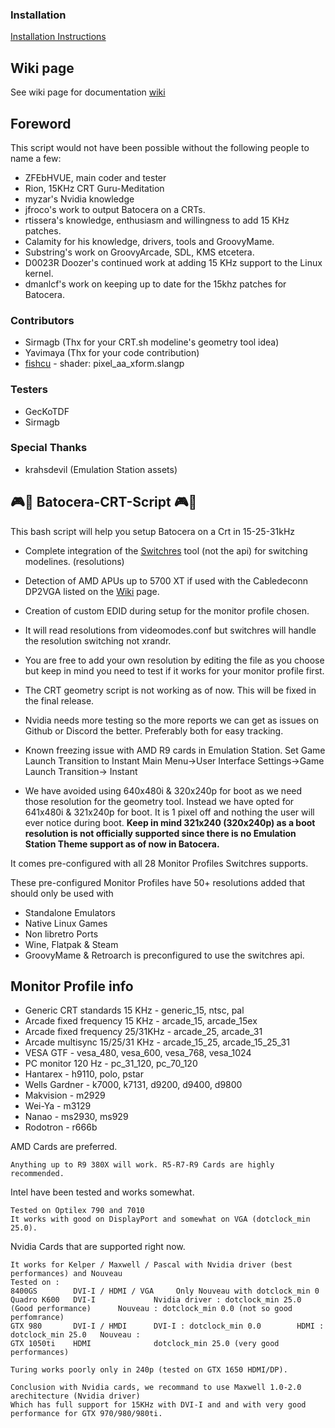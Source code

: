 ### Installation 

[Installation Instructions](https://github.com/ZFEbHVUE/Batocera-CRT-Script/blob/main/HowTo_Wired_Or_Wireless_Connection.md)

## Wiki page

See wiki page for documentation [wiki](https://github.com/ZFEbHVUE/Batocera-CRT-Script/wiki)

## Foreword

This script would not have been possible without the following people to name a few:
 - ZFEbHVUE, main coder and tester
 - Rion, 15KHz CRT Guru-Meditation
 - myzar's Nvidia knowledge
 - jfroco's work to output Batocera on a CRTs.
 - rtissera's knowledge, enthusiasm and willingness to add 15 KHz patches.
 - Calamity for his knowledge, drivers, tools and GroovyMame.
 - Substring's work on GroovyArcade, SDL, KMS etcetera.
 - D0023R Doozer's continued work at adding 15 KHz support to the Linux kernel.
 - dmanlcf's work on keeping up to date for the 15khz patches for Batocera.

### Contributors 
 - Sirmagb  (Thx for your CRT.sh modeline's geometry tool idea)    
 - Yavimaya (Thx for your code contribution)
 - [fishcu](https://github.com/fishcu) - shader: pixel_aa_xform.slangp

### Testers 
 - GecKoTDF
 - Sirmagb

### Special Thanks
- krahsdevil (Emulation Station assets) 
 
## :video_game::penguin: Batocera-CRT-Script :video_game::penguin:

This bash script will help you setup Batocera on a Crt in 15-25-31kHz
 
 - Complete integration of the [Switchres](https://github.com/antonioginer/switchres/blob/master/README.md) tool (not the api) for switching modelines. (resolutions)
 - Detection of AMD APUs up to 5700 XT if used with the Cabledeconn DP2VGA listed on the [Wiki](https://wiki.batocera.org/batocera-and-crt#displayport_to_vga_dac) page.
 - Creation of custom EDID during setup for the monitor profile chosen.
 - It will read resolutions from videomodes.conf but switchres will handle the resolution switching not xrandr. 
 - You are free to add your own resolution by editing the file as you choose but keep in mind you need to test if it works for your monitor profile first. 
  - The CRT geometry script is not working as of now. This will be fixed in the final release. 
  - Nvidia needs more testing so the more reports we can get as issues on Github or Discord the better. Preferably both for easy tracking.
  - Known freezing issue with AMD R9 cards in Emulation Station. 
  Set Game Launch Transition to Instant
  Main Menu->User Interface Settings->Game Launch Transition-> Instant
  
  - We have avoided using 640x480i & 320x240p for boot as we need those resolution for the geometry tool.
Instead we have opted for 641x480i & 321x240p for boot. 
It is 1 pixel off and nothing the user will ever notice during boot.
**Keep in mind 321x240 (320x240p) as a boot resolution is not officially supported since there is no Emulation Station Theme support as of now in Batocera.**

It comes pre-configured with all 28 Monitor Profiles Switchres supports.

These pre-configured Monitor Profiles have 50+ resolutions added that should only be used with

 - Standalone Emulators
 - Native Linux Games
 - Non libretro Ports
 - Wine, Flatpak & Steam
 - GroovyMame & Retroarch is preconfigured to use the switchres api.

## Monitor Profile info

 - Generic CRT standards 15 KHz - generic_15, ntsc, pal
 - Arcade fixed frequency 15 KHz - arcade_15, arcade_15ex
 - Arcade fixed frequency 25/31KHz - arcade_25, arcade_31
 - Arcade multisync 15/25/31 KHz - arcade_15_25, arcade_15_25_31
 - VESA GTF - vesa_480, vesa_600, vesa_768, vesa_1024
 - PC monitor 120 Hz - pc_31_120, pc_70_120
 - Hantarex - h9110, polo, pstar
 - Wells Gardner - k7000, k7131, d9200, d9400, d9800
 - Makvision - m2929
 - Wei-Ya - m3129
 - Nanao - ms2930, ms929
 - Rodotron - r666b 

AMD Cards are preferred.

    Anything up to R9 380X will work. R5-R7-R9 Cards are highly recommended.

Intel have been tested and works somewhat.
    
    Tested on Optilex 790 and 7010
    It works with good on DisplayPort and somewhat on VGA (dotclock_min 25.0).

Nvidia Cards that are supported right now.

    It works for Kelper / Maxwell / Pascal with Nvidia driver (best performances) and Nouveau
    Tested on :
    8400GS        DVI-I / HDMI / VGA     Only Nouveau with dotclock_min 0 
    Quadro K600   DVI-I             Nvidia driver : dotclock_min 25.0  (Good performance)      Nouveau : dotclock_min 0.0 (not so good perfomrance)
    GTX 980       DVI-I / HMDI      DVI-I : dotclock_min 0.0        HDMI : dotclock_min 25.0   Nouveau :
    GTX 1050ti    HDMI              dotclock_min 25.0 (very good performances)   
    
    Turing works poorly only in 240p (tested on GTX 1650 HDMI/DP).
    
    Conclusion with Nvidia cards, we recommand to use Maxwell 1.0-2.0 arechitecture (Nvidia driver) 
    Which has full support for 15KHz with DVI-I and and with very good performance for GTX 970/980/980ti.
  
